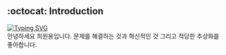 ## :octocat: Introduction
<span>
<div>
  <a href="https://git.io/typing-svg">
    <img src="https://readme-typing-svg.demolab.com?font=Fira+Code&duration=4000&pause=300&color=58A6FF&background=FFFFFF00&random=false&width=435&lines=Stockdale+Paradox;Data+Engineer" alt="Typing SVG" />
  </a>
</div>
안녕하세요 최원용입니다. 문제를 해결하는 것과 혁신적인 것 그리고 적당한 추상화를 좋아합니다.
</span>
